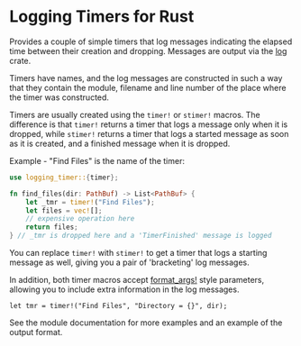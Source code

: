# Logging Timers for Rust

Provides a couple of simple timers that log messages indicating the elapsed time between
their creation and dropping. Messages are output via the [log](https://crates.io/crates/log)
crate.

Timers have names, and the log messages are constructed in such a way that they contain
the module, filename and line number of the place where the timer was constructed.

Timers are usually created using the `timer!` or `stimer!` macros. The difference is
that `timer!` returns a timer that logs a message only when it is dropped, while `stimer!`
returns a timer that logs a started message as soon as it is created, and a finished
message when it is dropped.

Example - "Find Files" is the name of the timer:

```rust
use logging_timer::{timer};

fn find_files(dir: PathBuf) -> List<PathBuf> {
    let _tmr = timer!("Find Files");
    let files = vec![];
    // expensive operation here
    return files;
} // _tmr is dropped here and a 'TimerFinished' message is logged
```

You can replace `timer!` with `stimer!` to get a timer that logs a starting message as
well, giving you a pair of 'bracketing' log messages.

In addition, both timer macros accept [format_args!](https://doc.rust-lang.org/std/macro.format_args.html)
style parameters, allowing you to include extra information in the log messages.

```norun
let tmr = timer!("Find Files", "Directory = {}", dir);
```

See the module documentation for more examples and an example of the output format.

